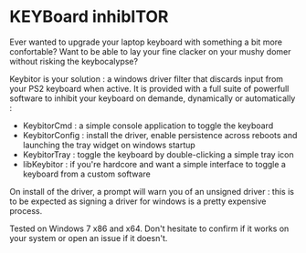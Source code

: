 

# KEYBoard inhibITOR
Ever wanted to upgrade your laptop keyboard with something a bit more confortable? Want to be able to lay your fine clacker on your mushy domer without risking the keybocalypse?

Keybitor is your solution : a windows driver filter that discards input from your PS2 keyboard when active. It is provided with a full suite of powerfull software to inhibit your keyboard on demande, dynamically or automatically :

 * KeybitorCmd : a simple console application to toggle the keyboard
 * KeybitorConfig : install the driver, enable persistence across reboots and launching the tray widget on windows startup
 * KeybitorTray : toggle the keyboard by double-clicking a simple tray icon
 * libKeybitor : if you're hardcore and want a simple interface to toggle a keyboard from a custom software

On install of the driver, a prompt will warn you of an unsigned driver : this is to be expected as signing a driver for windows is a pretty expensive process.

Tested on Windows 7 x86 and x64. Don't hesitate to confirm if it works on your system or open an issue if it doesn't.